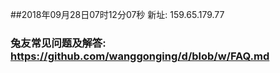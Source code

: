 ##2018年09月28日07时12分07秒 新址: 159.65.179.77
### 兔友常见问题及解答: https://github.com/wanggonging/d/blob/w/FAQ.md
